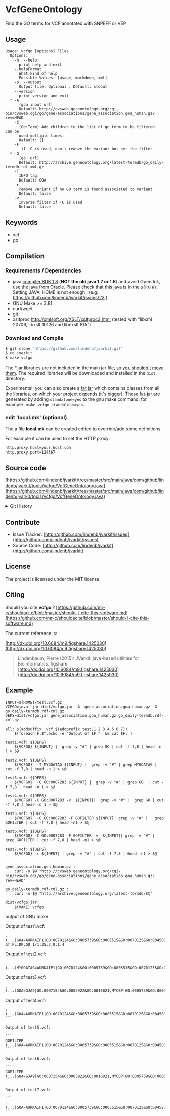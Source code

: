 # VcfGeneOntology

Find the GO terms for VCF annotated with SNPEFF or VEP


## Usage

```
Usage: vcfgo [options] Files
  Options:
    -h, --help
      print help and exit
    --helpFormat
      What kind of help
      Possible Values: [usage, markdown, xml]
    -o, --output
      Output file. Optional . Default: stdout
    --version
      print version and exit
  * -A
      (goa input url)
      Default: http://cvsweb.geneontology.org/cgi-bin/cvsweb.cgi/go/gene-associations/gene_association.goa_human.gz?rev=HEAD
    -C
      (Go:Term) Add children to the list of go term to be filtered. Can be 
      used multiple times.
      Default: []
    -F
       if -C is used, don't remove the variant but set the filter
  * -G
      (go  url)
      Default: http://archive.geneontology.org/latest-termdb/go_daily-termdb.rdf-xml.gz
    -T
      INFO tag.
      Default: GOA
    -r
      remove variant if no GO term is found associated to variant
      Default: false
    -v
      inverse filter if -C is used
      Default: false

```


## Keywords

 * vcf
 * go


## Compilation

### Requirements / Dependencies

* java [compiler SDK 1.8](http://www.oracle.com/technetwork/java/index.html) (**NOT the old java 1.7 or 1.6**) and avoid OpenJdk, use the java from Oracle. Please check that this java is in the `${PATH}`. Setting JAVA_HOME is not enough : (e.g: https://github.com/lindenb/jvarkit/issues/23 )
* GNU Make >= 3.81
* curl/wget
* git
* xsltproc http://xmlsoft.org/XSLT/xsltproc2.html (tested with "libxml 20706, libxslt 10126 and libexslt 815")


### Download and Compile

```bash
$ git clone "https://github.com/lindenb/jvarkit.git"
$ cd jvarkit
$ make vcfgo
```

The *.jar libraries are not included in the main jar file, [so you shouldn't move them](https://github.com/lindenb/jvarkit/issues/15#issuecomment-140099011 ).
The required libraries will be downloaded and installed in the `dist` directory.

Experimental: you can also create a [fat jar](https://stackoverflow.com/questions/19150811/) which contains classes from all the libraries, on which your project depends (it's bigger). Those fat-jar are generated by adding `standalone=yes` to the gnu make command, for example ` make vcfgo standalone=yes`.

### edit 'local.mk' (optional)

The a file **local.mk** can be created edited to override/add some definitions.

For example it can be used to set the HTTP proxy:

```
http.proxy.host=your.host.com
http.proxy.port=124567
```
## Source code 

[https://github.com/lindenb/jvarkit/tree/master/src/main/java/com/github/lindenb/jvarkit/tools/vcfgo/VcfGeneOntology.java](https://github.com/lindenb/jvarkit/tree/master/src/main/java/com/github/lindenb/jvarkit/tools/vcfgo/VcfGeneOntology.java)


<details>
<summary>Git History</summary>

```
Tue Jun 6 18:06:17 2017 +0200 ; postponed vcf ; https://github.com/lindenb/jvarkit/commit/bcd52318caf3cd76ce8662485ffaacaabde97caf
Sun Jun 4 21:53:22 2017 +0200 ; writing bcf ; https://github.com/lindenb/jvarkit/commit/784fdac37cd7e6eca04e35d0a3ddad8637826b4a
Wed May 17 14:09:36 2017 +0200 ; fix typo bioalcidae ; https://github.com/lindenb/jvarkit/commit/9db2344e7ce840df02c5a7b4e2a91d6f1a5f2e8d
Mon May 15 17:17:02 2017 +0200 ; cont ; https://github.com/lindenb/jvarkit/commit/fc77d9c9088e4bc4c0033948eafb0d8e592f13fe
Fri Apr 21 18:16:07 2017 +0200 ; scan sv ; https://github.com/lindenb/jvarkit/commit/49b99018811ea6a624e3df556627ebdbf3f16eab
Wed Feb 22 19:07:03 2017 +0100 ; refactor prediction parsers ; https://github.com/lindenb/jvarkit/commit/dc7f7797c60d63cd09d3b7712fb81033cd7022cb
Mon Feb 23 16:53:54 2015 +0100 ; Moving code from Ant to Make. NO MAVEN, NO ANT, NO NO NO #tweet ; https://github.com/lindenb/jvarkit/commit/bd5eb283b4e86b42d05a260d87e137930faef4a6
Thu Feb 12 11:21:26 2015 +0100 ; new version of VCF-GeneOntology (annotation+filter) #tweet ; https://github.com/lindenb/jvarkit/commit/6087f6b4718a7bd1e10685f62a92217ed525ce39
Mon May 12 14:06:30 2014 +0200 ; continue moving to htsjdk ; https://github.com/lindenb/jvarkit/commit/011f098b6402da9e204026ee33f3f89d5e0e0355
Mon May 12 10:28:28 2014 +0200 ; first sed on files ; https://github.com/lindenb/jvarkit/commit/79ae202e237f53b7edb94f4326fee79b2f71b8e8
Fri Oct 11 15:39:02 2013 +0200 ; picard v.100: deletion of VcfIterator :-( ; https://github.com/lindenb/jvarkit/commit/e88fab449b04aed40c2ff7f9d0cf8c8b6ab14a31
Fri Sep 6 15:11:11 2013 +0200 ; moved code for latest version of picard (1.97). Using VCFIterator instead of ASciiLineReader ; https://github.com/lindenb/jvarkit/commit/810877c10406a017fd5a31dacff7e8401089d429
Tue Jul 16 22:55:41 2013 +0200 ; now using biomart instead of VEP annotations ; https://github.com/lindenb/jvarkit/commit/3833b7038fe2b766bd4b93ac45b990b4cb28131b
Mon Jul 15 12:55:01 2013 +0200 ; cont ; https://github.com/lindenb/jvarkit/commit/982384a4b0b74e7c7574f3c897447d7816f0f458
Fri Jul 12 22:10:48 2013 +0200 ; go tools. vcf tools reads from URL ; https://github.com/lindenb/jvarkit/commit/0e81faa156c2ec00d680795ca454a5c9356985a5
Fri Jul 12 19:02:51 2013 +0200 ; annotion go & test if bzip or bgzip in IOutils ; https://github.com/lindenb/jvarkit/commit/c338cd7fc1e22474d97f4e15c58e7ff594611606
```

</details>

## Contribute

- Issue Tracker: [http://github.com/lindenb/jvarkit/issues](http://github.com/lindenb/jvarkit/issues)
- Source Code: [http://github.com/lindenb/jvarkit](http://github.com/lindenb/jvarkit)

## License

The project is licensed under the MIT license.

## Citing

Should you cite **vcfgo** ? [https://github.com/mr-c/shouldacite/blob/master/should-I-cite-this-software.md](https://github.com/mr-c/shouldacite/blob/master/should-I-cite-this-software.md)

The current reference is:

[http://dx.doi.org/10.6084/m9.figshare.1425030](http://dx.doi.org/10.6084/m9.figshare.1425030)

> Lindenbaum, Pierre (2015): JVarkit: java-based utilities for Bioinformatics. figshare.
> [http://dx.doi.org/10.6084/m9.figshare.1425030](http://dx.doi.org/10.6084/m9.figshare.1425030)


## Example


```make
INPUT=${HOME}/test.vcf.gz
VCFGO=java -jar dist/vcfgo.jar -A  gene_association.goa_human.gz -G go_daily-termdb.rdf-xml.gz 
DEPS=dist/vcfgo.jar gene_association.goa_human.gz go_daily-termdb.rdf-xml.gz 

all: $(addsuffix .vcf,$(addprefix test,1 2 3 4 5 6 7))
	$(foreach F,$^,echo -e "Output of $F:"  && cat $F; )

test1.vcf: ${DEPS}
	${VCFGO} ${INPUT} |  grep -v "#" | grep GO | cut -f 7,8 | head -n 1 > $@

test2.vcf: ${DEPS}
	${VCFGO}  -T MYGOATAG ${INPUT} |  grep -v "#" | grep MYGOATAG | cut -f 7,8 | head -n 1 > $@
	
test3.vcf: ${DEPS}
	${VCFGO}  -C GO:0007283 ${INPUT} |  grep -v "#" | grep GO  | cut -f 7,8 | head -n 1 > $@
	
test4.vcf: ${DEPS}
	${VCFGO} -C GO:0007283 -v  ${INPUT}|  grep -v "#" |  grep GO | cut -f 7,8 | head -n 1 > $@

test5.vcf: ${DEPS}
	${VCFGO}  -C GO:0007283 -F GOFILTER ${INPUT}| grep -v "#" |   grep GOFILTER | cut -f 7,8 | head -n1 > $@
	
test6.vcf: ${DEPS}
	${VCFGO} -C GO:0007283 -F GOFILTER -v  ${INPUT}| grep -v "#" |   grep GOFILTER | cut -f 7,8 | head -n1 > $@	
	
test7.vcf: ${DEPS}
	${VCFGO} -r ${INPUT} | grep -v "#" | cut -f 7,8 | head -n1 > $@
		
	
gene_association.goa_human.gz :
	curl -o $@ "http://cvsweb.geneontology.org/cgi-bin/cvsweb.cgi/go/gene-associations/gene_association.goa_human.gz?rev=HEAD"

go_daily-termdb.rdf-xml.gz :
	curl -o $@ "http://archive.geneontology.org/latest-termdb/$@"

dist/vcfgo.jar:
	$(MAKE) vcfgo

```
output of GNU make:

Output of test1.vcf:

```
.	(...)GOA=AURKAIP1|GO:0070124&GO:0005739&GO:0005515&GO:0070125&GO:0045839&GO:0070126&GO:0032543&GO:0006996&GO:0005743&GO:0005654&GO:0005634&GO:0045862&GO:0043231;MQ=39	GT:PL:DP:GQ	1/1:35,3,0:1:4
```

Output of test2.vcf:

```
.	(...)MYGOATAG=AURKAIP1|GO:0070124&GO:0005739&GO:0005515&GO:0070125&GO:0045839&GO:0070126&GO:0032543&GO:0006996&GO:0005743&GO:0005654&GO:0005634&GO:0045862&GO:0043231
```

Output of test3.vcf:

```
.	(...)GOA=GJA9|GO:0007154&GO:0005922&GO:0016021,MYCBP|GO:0005739&GO:0005515&GO:0006355&GO:0005813&GO:0005737&GO:0003713&GO:0005634&GO:0007283&GO:0006351;MQ=46
```

Output of test4.vcf:
````
.	(...)GOA=AURKAIP1|GO:0070124&GO:0005739&GO:0005515&GO:0070125&GO:0045839&GO:0070126&GO:0032543&GO:0006996&GO:0005743&GO:0005654&GO:0005634&GO:0045862&GO:0043231
```

Output of test5.vcf:

```
GOFILTER	(...)GOA=AURKAIP1|GO:0070124&GO:0005739&GO:0005515&GO:0070125&GO:0045839&GO:0070126&GO:0032543&GO:0006996&GO:0005743&GO:0005654&GO:0005634&GO:0045862&GO:0043231
```

Output of test6.vcf:

```
GOFILTER	(...)GOA=GJA9|GO:0007154&GO:0005922&GO:0016021,MYCBP|GO:0005739&GO:0005515&GO:0006355&GO:0005813&GO:0005737&GO:0003713&GO:0005634&GO:0007283&GO:0006351
```

Output of test7.vcf:

```
.	(...)GOA=AURKAIP1|GO:0070124&GO:0005739&GO:0005515&GO:0070125&GO:0045839&GO:0070126&GO:0032543&GO:0006996&GO:0005743&GO:0005654&GO:0005634&GO:0045862&GO:0043231
```


